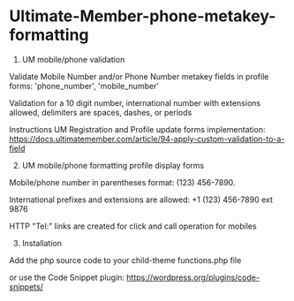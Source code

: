 # Ultimate-Member-phone-metakey-formatting

1. UM mobile/phone validation

Validate Mobile Number and/or Phone Number metakey fields in profile forms: 'phone_number', 'mobile_number'

Validation for a 10 digit number, international number with extensions allowed, delimiters are spaces, dashes, or periods

Instructions UM Registration and Profile update forms implementation: https://docs.ultimatemember.com/article/94-apply-custom-validation-to-a-field


2. UM mobile/phone formatting profile display forms

Mobile/phone number in parentheses format: (123) 456-7890. 

International prefixes and extensions are allowed: +1 (123) 456-7890 ext 9876

HTTP "Tel:" links are created for click and call operation for mobiles

3. Installation

Add the php source code to your child-theme functions.php file

or use the Code Snippet plugin: https://wordpress.org/plugins/code-snippets/
